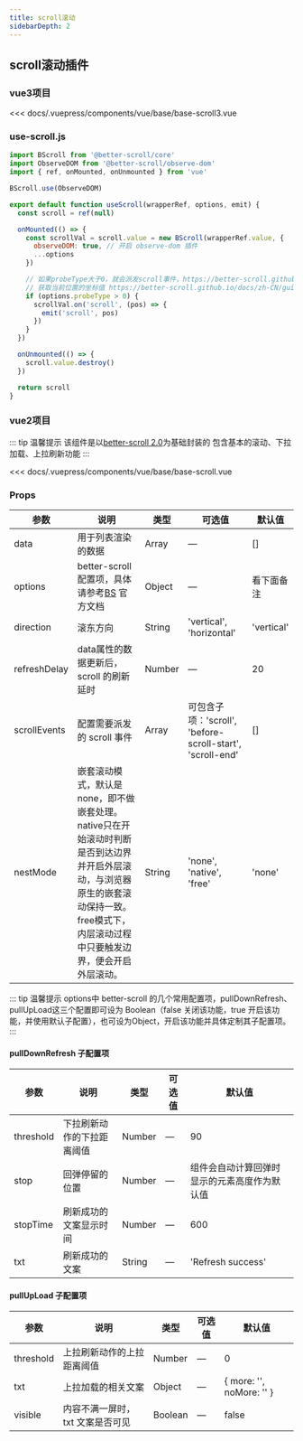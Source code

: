 ```yaml
---
title: scroll滚动                  
sidebarDepth: 2
---
```


## scroll滚动插件

### vue3项目

<component-block>

<<< docs/.vuepress/components/vue/base/base-scroll3.vue

</component-block>

### use-scroll.js

```js
import BScroll from '@better-scroll/core'
import ObserveDOM from '@better-scroll/observe-dom'
import { ref, onMounted, onUnmounted } from 'vue'

BScroll.use(ObserveDOM)

export default function useScroll(wrapperRef, options, emit) {
  const scroll = ref(null)

  onMounted(() => {
    const scrollVal = scroll.value = new BScroll(wrapperRef.value, {
      observeDOM: true, // 开启 observe-dom 插件
      ...options
    })

    // 如果probeType大于0，就会派发scroll事件，https://better-scroll.github.io/docs/zh-CN/guide/base-scroll-options.html#probetype
    // 获取当前位置的坐标值 https://better-scroll.github.io/docs/zh-CN/guide/base-scroll-api.html#%E4%BA%8B%E4%BB%B6
    if (options.probeType > 0) {
      scrollVal.on('scroll', (pos) => {
        emit('scroll', pos)
      })
    }
  })

  onUnmounted(() => {
    scroll.value.destroy()
  })

  return scroll
}

```


### vue2项目

::: tip  温馨提示
该组件是以[better-scroll 2.0](https://better-scroll.github.io/docs/zh-CN/)为基础封装的
包含基本的滚动、下拉加载、上拉刷新功能
:::

<component-block>

<<< docs/.vuepress/components/vue/base/base-scroll.vue

</component-block>

### Props

| 参数          | 说明            | 类型            | 可选值                 | 默认值   |
|-------------  |---------------- |---------------- |---------------------- |-------- |
| data    | 用于列表渲染的数据 | Array    | — | [] |
| options | better-scroll 配置项，具体请参考[BS](https://better-scroll.github.io/docs/zh-CN/guide/base-scroll-options.html) 官方文档 | Object    | — | 看下面备注 |
| direction | 滚东方向 | String    | 'vertical', 'horizontal' | 'vertical' |
| refreshDelay    | data属性的数据更新后，scroll 的刷新延时 | Number    | — | 20 |
| scrollEvents    | 配置需要派发的 scroll 事件 | Array    | 可包含子项：'scroll', 'before-scroll-start', 'scroll-end' | [] |
| nestMode    | 嵌套滚动模式，默认是none，即不做嵌套处理。native只在开始滚动时判断是否到达边界并开启外层滚动，与浏览器原生的嵌套滚动保持一致。free模式下，内层滚动过程中只要触发边界，便会开启外层滚动。 | String    | 'none', 'native', 'free' | 'none' |

::: tip  温馨提示
options中 better-scroll 的几个常用配置项，pullDownRefresh、pullUpLoad这三个配置即可设为 Boolean（false 关闭该功能，true 开启该功能，并使用默认子配置），也可设为Object，开启该功能并具体定制其子配置项。
:::

#### pullDownRefresh 子配置项

| 参数          | 说明            | 类型            | 可选值                 | 默认值   |
|-------------  |---------------- |---------------- |---------------------- |-------- |
| threshold    | 下拉刷新动作的下拉距离阈值 | Number    | — |90 |
| stop    | 回弹停留的位置 | Number    | — | 组件会自动计算回弹时显示的元素高度作为默认值 |
| stopTime    | 刷新成功的文案显示时间 | Number    | — | 600 |
| txt    | 刷新成功的文案 | String    | — | 'Refresh success' |

#### pullUpLoad 子配置项

| 参数          | 说明            | 类型            | 可选值                 | 默认值   |
|-------------  |---------------- |---------------- |---------------------- |-------- |
| threshold    | 上拉刷新动作的上拉距离阈值 | Number    | — |0 |
| txt    | 上拉加载的相关文案 | Object    | — | { more: '', noMore: '' } |
| visible    | 内容不满一屏时，txt 文案是否可见 | Boolean    | — | false |
